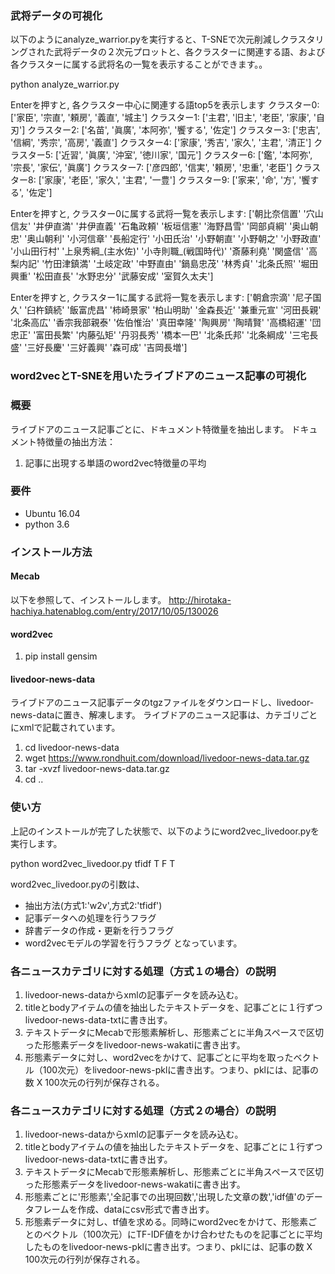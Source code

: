 ### 武将データの可視化
以下のようにanalyze_warrior.pyを実行すると、T-SNEで次元削減しクラスタリングされた武将データの２次元プロットと、各クラスターに関連する語、および各クラスターに属する武将名の一覧を表示することができます。。

python analyze_warrior.py

Enterを押すと, 各クラスター中心に関連する語top5を表示します
クラスター0: ['家臣', '宗直', '頼房', '義直', '城主']
クラスター1: ['主君', '旧主', '老臣', '家康', '自刃']
クラスター2: ['名苗', '眞廣', '本阿弥', '饗する', '佐定']
クラスター3: ['忠吉', '信綱', '秀宗', '高房', '義直']
クラスター4: ['家康', '秀吉', '家久', '主君', '清正']
クラスター5: ['近習', '眞廣', '沖室', '徳川家', '国元']
クラスター6: ['鑑', '本阿弥', '宗長', '家伝', '眞廣']
クラスター7: ['彦四郎', '信実', '頼房', '忠重', '老臣']
クラスター8: ['家康', '老臣', '家久', '主君', '一豊']
クラスター9: ['家来', '命', '方', '饗する', '佐定']

Enterを押すと, クラスター0に属する武将一覧を表示します:
['朝比奈信置' '穴山信友' '井伊直満' '井伊直義' '石亀政頼' '板垣信憲' '海野昌雪' '岡部貞綱' '奥山朝忠' '奥山朝利'
 '小河信章' '長船定行' '小田氏治' '小野朝直' '小野朝之' '小野政直' '小山田行村' '上泉秀綱_(主水佐)'
 '小寺則職_(戦国時代)' '斎藤利堯' '関盛信' '高梨内記' '竹田津鎮満' '土岐定政' '中野直由' '鍋島忠茂' '林秀貞'
 '北条氏照' '堀田興重' '松田直長' '水野忠分' '武藤安成' '室賀久太夫']
 
 Enterを押すと, クラスター1に属する武将一覧を表示します:
['朝倉宗滴' '尼子国久' '臼杵鎮続' '飯富虎昌' '柿崎景家' '柏山明助' '金森長近' '兼重元宣' '河田長親' '北条高広'
 '香宗我部親泰' '佐伯惟治' '真田幸隆' '陶興房' '陶晴賢' '高橋紹運' '団忠正' '富田長繁' '内藤弘矩' '丹羽長秀'
 '橋本一巴' '北条氏邦' '北条綱成' '三宅長盛' '三好長慶' '三好義興' '森可成' '吉岡長増']
 

### word2vecとT-SNEを用いたライブドアのニュース記事の可視化

### 概要
ライブドアのニュース記事ごとに、ドキュメント特徴量を抽出します。
ドキュメント特徴量の抽出方法：
1. 記事に出現する単語のword2vec特徴量の平均


### 要件
* Ubuntu 16.04
* python 3.6

### インストール方法

#### Mecab
以下を参照して、インストールします。
http://hirotaka-hachiya.hatenablog.com/entry/2017/10/05/130026

#### word2vec
1. pip install gensim

#### livedoor-news-data
ライブドアのニュース記事データのtgzファイルをダウンロードし、livedoor-news-dataに置き、解凍します。
ライブドアのニュース記事は、カテゴリごとにxmlで記載されています。
1. cd livedoor-news-data
2. wget https://www.rondhuit.com/download/livedoor-news-data.tar.gz
3. tar -xvzf livedoor-news-data.tar.gz
4. cd ..

### 使い方
上記のインストールが完了した状態で、以下のようにword2vec_livedoor.pyを実行します。 

python word2vec_livedoor.py tfidf T F T

word2vec_livedoor.pyの引数は、
* 抽出方法(方式1:'w2v',方式2:'tfidf')
* 記事データへの処理を行うフラグ
* 辞書データの作成・更新を行うフラグ
* word2vecモデルの学習を行うフラグ
となっています。

### 各ニュースカテゴリに対する処理（方式１の場合）の説明
1. livedoor-news-dataからxmlの記事データを読み込む。
2. titleとbodyアイテムの値を抽出したテキストデータを、記事ごとに１行ずつlivedoor-news-data-txtに書き出す。
3. テキストデータにMecabで形態素解析し、形態素ごとに半角スペースで区切った形態素データをlivedoor-news-wakatiに書き出す。
4. 形態素データに対し、word2vecをかけて、記事ごとに平均を取ったベクトル（100次元）をlivedoor-news-pklに書き出す。つまり、pklには、記事の数 X 100次元の行列が保存される。

### 各ニュースカテゴリに対する処理（方式２の場合）の説明
1. livedoor-news-dataからxmlの記事データを読み込む。
2. titleとbodyアイテムの値を抽出したテキストデータを、記事ごとに１行ずつlivedoor-news-data-txtに書き出す。
3. テキストデータにMecabで形態素解析し、形態素ごとに半角スペースで区切った形態素データをlivedoor-news-wakatiに書き出す。
4. 形態素ごとに'形態素','全記事での出現回数','出現した文章の数','idf値'のデータフレームを作成、dataにcsv形式で書き出す。
5. 形態素データに対し、tf値を求める。同時にword2vecをかけて、形態素ごとのベクトル（100次元）にTF-IDF値をかけ合わせたものを記事ごとに平均したものをlivedoor-news-pklに書き出す。つまり、pklには、記事の数 X 100次元の行列が保存される。

